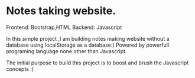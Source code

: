# Notes taking website.
Frontend: Bootstrap,HTML
Backend: Javascript

In this simple project ,I am building notes making website without a database using localStorage as a database:)
Powered by powerfull programing language none other than Javascript.

The initial purpose to build this project is to boost and brush the Javascript concepts :)
